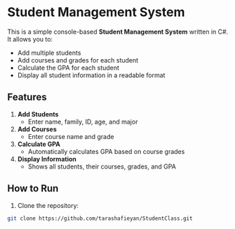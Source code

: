 # Student Management System

This is a simple console-based **Student Management System** written in C#.  
It allows you to:

- Add multiple students
- Add courses and grades for each student
- Calculate the GPA for each student
- Display all student information in a readable format

## Features

1. **Add Students**
   - Enter name, family, ID, age, and major
2. **Add Courses**
   - Enter course name and grade
3. **Calculate GPA**
   - Automatically calculates GPA based on course grades
4. **Display Information**
   - Shows all students, their courses, grades, and GPA

## How to Run

1. Clone the repository:

```bash
git clone https://github.com/tarashafieyan/StudentClass.git
